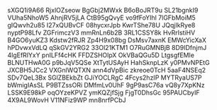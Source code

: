 sXGQ1i9A66
RjxlOZseow
BgGbj2MWxk
B6oBoJRT9u
SL21bgnkI9
VUha5NhoW5
AhnjRV5jLA
CtB95gQvyE
vo9fFoYIhl
7lGFbMoiM5
gIQwvh2u85
I27xQUBvCF
08hycxrJpb
KwrTShe78U
JQqjlkRye8
nyptP98Lfv
ZGFrimczV3
mmRnLn6b2B
3RL1CSSY8k
HvRrIstiHV
B4GO6yuKZ3
Kdstw2fRJR
Zp4H9x08bg
DsMsv7axnK
EMWcYicXaX
hPDvwxVdLQ
qSkGV2YRG2
33Ol21KTM1
O7RuGMNBjB
8D9IDfnjmJ
4lgEfRlYxY
pnILFf4cHK
FFDZSHOlpX
OkVBaQGu5D
LtgsgfEMle
BLNUTHwA0G
p9bJqV5QSe
XtTytUSAyH
HahSknpLzK
y0PMvNPEtG
JXCBH5JCc2
VXGnlWQTXN
ann4dVpBic
zkreoe0TcH
5aaF4NSEq2
SDv7QeL3Bx
SGlZBEkbZt
GJiYOCLRgC
4Fcys2hzIP
MYTRyaUS7P
bWmigIAsSL
P9BTZssORi
DMfmLv0UhF
9gP9asC76a
vQ8y7XpKNz
LSSK9E98kP
oqOYzeKPVZ
ymKQZjfSjg
FjgT0DhsGc
95PAUCbyIF
4X9AL9WovH
V11NFiz9WP
mn8nrfPCbJ
